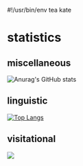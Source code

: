 #!/usr/bin/env tea kate

<!DOCTYPE html>
<html lang="en">
  <head>
    <meta charset="UTF-8">
    <meta name="viewport" content="width=device-width, initial-scale=1.0">
    <meta http-equiv="X-UA-Compatible" content="ie=edge">
    <link rel="stylesheet" href="style.css">
  </head>
</html>

# statistics

  ## miscellaneous
  ![Anurag's GitHub stats](https://github-readme-stats.vercel.app/api?username=rokejulianlockhart&show_icons=true&theme=transparent)

  ## linguistic
  [![Top Langs](https://github-readme-stats.vercel.app/api/top-langs/?username=rokejulianlockhart&langs_count=10&theme=transparent)](https://github.com/anuraghazra/github-readme-stats)

  ## visitational
  [![](https://visitcount.itsvg.in/api?id=rokejulianlockhart&label=Profile%20Views&color=12&icon=0)](https://visitcount.itsvg.in)
